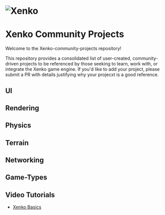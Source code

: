 
![Xenko](https://xenko.com/images/external/xenko-logo-side.png)
=======

# Xenko Community Projects

Welcome to the Xenko-community-projects repository!

This repository provides a consolidated list of user-created, community-driven projects to be referenced by those seeking to learn, work with, or integrate the Xenko game engine. If you'd like to add your project, please submit a PR with details justifying why your projecxt is a good reference.


## UI

## Rendering

## Physics

## Terrain

## Networking

## Game-Types

## Video Tutorials
* [Xenko Basics](https://www.youtube.com/watch?v=JO9XusgPi8w&list=PLM8hj-JyVnYr-usNqX5aeXG0IwTY9FVge)

